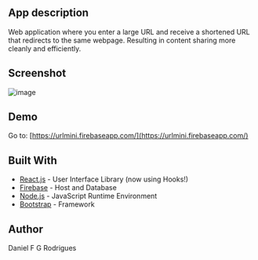## App description
Web application where you enter a large URL and receive a shortened URL that redirects to the same webpage.
Resulting in content sharing more cleanly and efficiently.

## Screenshot
![image](https://i.ibb.co/y8Xf1PM/Screenshot-2019-11-18-Daniel-R-URL-Mini.png)

## Demo
Go to: [https://urlmini.firebaseapp.com/](https://urlmini.firebaseapp.com/)

## Built With
* [React.js](https://reactjs.org/) - User Interface Library (now using Hooks!)
* [Firebase](http://firebase.com) - Host and Database
* [Node.js](https://nodejs.org) - JavaScript Runtime Environment
* [Bootstrap](https://getbootstrap.com/) - Framework

## Author
Daniel F G Rodrigues
